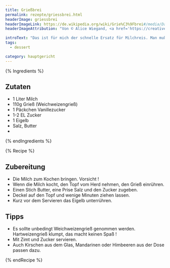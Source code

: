 ```yaml
---
title: Grießbrei
permalink: rezepte/griessbrei.html
headerImage: griessbrei
headerImageLink: https://de.wikipedia.org/wiki/Grie%C3%9Fbrei#/media/Datei:Griessbrei.jpg
headerImageAttribution: "Von © Alice Wiegand, <a href='https://creativecommons.org/licenses/by-sa/3.0' title='Creative Commons Attribution-Share Alike 3.0'>CC BY-SA 3.0</a>, <a href='https://commons.wikimedia.org/w/index.php?curid=3652466'>Link</a>"

introText: "Das ist für mich der schnelle Ersatz für Milchreis. Man muß keine halbe Stunde rühren, damit nichts anbrennt. Ich esse Grießbrei sehr gerne als Hauptgericht. Diese Portion reicht allerdings auch für vier bis sechs Portionen als Nachtisch."
tags:
  - dessert

category: hauptgericht
---
```

{% Ingredients %}
## Zutaten

- 1 Liter Milch
- 110g Grieß (Weichweizengrieß)
- 1 Päckchen Vanillezucker
- 1-2 EL Zucker
- 1 Eigelb
- Salz, Butter
-
{% endIngredients %}

{% Recipe %}

## Zubereitung

- Die Milch zum Kochen bringen. Vorsicht !
- Wenn die Milch kocht, den Topf vom Herd nehmen, den Grieß einrühren.
- Einen Stich Butter, eine Prise Salz und den Zucker zugeben.
- Deckel auf den Topf und wenige Minuten ziehen lassen.
- Kurz vor dem Servieren das Eigelb unterrühren.

## Tipps

- Es sollte unbedingt Weichweizengrieß genommen werden. Hartweizengrieß klumpt, das macht keinen Spaß !
- Mit Zimt und Zucker servieren.
- Auch Kirschen aus dem Glas, Mandarinen oder Himbeeren aus der Dose passen dazu.

{% endRecipe %}


